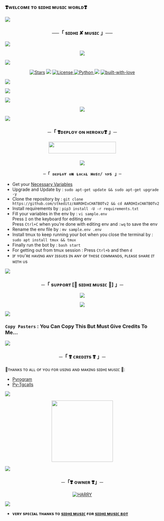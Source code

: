 ### ❣️ᴡᴇʟᴄᴏᴍᴇ ᴛᴏ sɪᴅʜɪ ᴍᴜsɪᴄ ᴡᴏʀʟᴅ❣️

<a href="https://t.me/NAWAB_OFFICE"><img src="https://user-images.githubusercontent.com/73097560/115834477-dbab4500-a447-11eb-908a-139a6edaec5c.gif"></a>

<h3 align="center">
    ──「 sɪᴅʜɪ ✘ ᴍᴜsɪᴄ 」──
</h3>

<a href="https://t.me/NAWAB_OFFICE"><img src="https://user-images.githubusercontent.com/73097560/115834477-dbab4500-a447-11eb-908a-139a6edaec5c.gif"></a>

<p align="center"><a href="https://t.me/NAWAB_OFFICE"><img src="https://envs.sh/35a.jpg"></a></p>

<a href="https://t.me/NAWAB_OFFICE"><img src="https://user-images.githubusercontent.com/73097560/115834477-dbab4500-a447-11eb-908a-139a6edaec5c.gif"></a>

<p align="center">
<a href="https://github.com/sangu272/Normalcs/stargazers"><img src="https://img.shields.io/github/stars/sangu/AAROHIxCHATBOTv2?color=darkred&logo=github&logoColor=darkred&style=for-the-badge" alt="Stars" /></a>
<a href="https://github.com/sangu272/Normalcs/network/members"> <img src="https://img.shields.io/github/forks/sangu272/Normalcs?color=darkred&logo=github&logoColor=darkred&style=for-the-badge" /></a>
<a href="https://github.com/sangu272/Normalcs/blob/master/LICENSE"> <img src="https://img.shields.io/badge/License-MIT-darkred?style=for-the-badge" alt="License" /> </a>
<a href="https://www.python.org/"> <img src="https://img.shields.io/badge/Written%20in-Python-darkred?style=for-the-badge&logo=python" alt="Python" /> </a>
<a href="https://pypi.org/project/Pyrogram/"> <img src="https://img.shields.io/pypi/v/pyrogram?color=darkred&label=pyrogram&logo=python&logoColor=darkred&style=for-the-badge" /></a>
<a href="https://github.com/sangu272/Normalcs/commits/Normalcs> <img src="https://img.shields.io/github/last-commit/sangu272/Normalcs?color=darkred&logo=github&logoColor=darkred&style=for-the-badge" /></a>   
<a href="https://GitHub.com/sangu272"> <img src="http://ForTheBadge.com/images/badges/built-with-love.svg" alt="built-with-love"></a>
</p>

<a href="https://t.me/NAWAB_OFFICE"><img src="https://user-images.githubusercontent.com/73097560/115834477-dbab4500-a447-11eb-908a-139a6edaec5c.gif"></a>

<img src="https://readme-typing-svg.herokuapp.com?color=FF0000&width=420ᴍᴜsɪᴄ+Bot+For+Telegram+Groups+Feature;Managed+by+sɪᴅʜɪ ✘ ᴍᴜsɪᴄ%E2%9D%A4%EF%B8%8F"> 

<a href="https://t.me/NAWAB_OFFICE"><img src="https://user-images.githubusercontent.com/73097560/115834477-dbab4500-a447-11eb-908a-139a6edaec5c.gif"></a>

<p align="center">
  <img src="https://envs.sh/35O.jpg">

<a href="https://t.me/NAWAB_OFFICE"><img src="https://user-images.githubusercontent.com/73097560/115834477-dbab4500-a447-11eb-908a-139a6edaec5c.gif"></a>

<h3 align="center">
    ─「 ❣️ᴅᴇᴩʟᴏʏ ᴏɴ ʜᴇʀᴏᴋᴜ❣️ 」─
</h3>

<p align="center"><a href="https://dashboard.heroku.com/new?template=https://github.com/sangu272/Normalcs"> <img src="https://img.shields.io/badge/Deploy%20On%20Heroku-darkred?style=for-the-badge&logo=heroku" width="220" height="38.45"/></a></p>
<h3 align="center">

<a href="https://t.me/NAWAB_OFFICE"><img src="https://user-images.githubusercontent.com/73097560/115834477-dbab4500-a447-11eb-908a-139a6edaec5c.gif"></a>

    ─「 ᴅᴇᴩʟᴏʏ ᴏɴ ʟᴏᴄᴀʟ ʜᴏsᴛ/ ᴠᴘs 」─
</h3>

- Get your [Necessary Variables](https://github.com/sangu272/Normalcs/blob/main/sample.env)
- Upgrade and Update by :
`sudo apt-get update && sudo apt-get upgrade -y`
- Clone the repository by :
`git clone https://github.com/stkeditz/AAROHIxCHATBOTv2 && cd AAROHIxCHATBOTv2`
- Install requirements by :
`pip3 install -U -r requirements.txt`
- Fill your variables in the env by :
`vi sample.env`<br>
Press `I` on the keyboard for editing env<br>
Press `Ctrl+C` when you're done with editing env and `:wq` to save the env<br>
- Rename the env file by :
`mv sample.env .env`
- Install tmux to keep running your bot when you close the terminal by :
`sudo apt install tmux && tmux`
- Finally run the bot by :
`bash start`
- For getting out from tmux session : Press `Ctrl+b` and then `d`<br>
- ɪғ ʏᴏᴜ'ʀᴇ ʜᴀᴠɪɴɢ ᴀɴʏ ɪssᴜᴇs ɪɴ ᴀɴʏ ᴏғ ᴛʜᴇsᴇ ᴄᴏᴍᴍᴀɴᴅs, ᴘʟᴇᴀsᴇ sʜᴀʀᴇ ɪᴛ ᴡɪᴛʜ ᴜs

<a href="https://t.me/NAWAB_OFFICE"><img src="https://user-images.githubusercontent.com/73097560/115834477-dbab4500-a447-11eb-908a-139a6edaec5c.gif"></a>

<h3 align="center">
    ─「 sᴜᴩᴩᴏʀᴛ [🎵 sɪᴅʜɪ ᴍᴜsɪᴄ 🎵] 」─
</h3>

<p align="center">
<a href="https://t.me/NAWAB_OFFICE"><img src="https://img.shields.io/badge/-Support%20Group-darkred.svg?style=for-the-badge&logo=Telegram"></a>
</p>

<p align="center">
<a href="https://t.me/TG_BIO_STYLE"(https://te.legra.ph/file/5d90c3bc7f0d229194a9f.jpg)"><img src="https://img.shields.io/badge/-Support%20Channel-darkred.svg?style=for-the-badge&logo=Telegram"></a>
</p>

<a href="https://t.me/NAWAB_OFFICE"><img src="https://user-images.githubusercontent.com/73097560/115834477-dbab4500-a447-11eb-908a-139a6edaec5c.gif"></a>

### `Copy Pasters` : You Can Copy This But Must Give Credits To Me...

<a href="https://t.me/NAWAB_OFFICE"><img src="https://user-images.githubusercontent.com/73097560/115834477-dbab4500-a447-11eb-908a-139a6edaec5c.gif"></a>

<h3 align="center">
    ─「 ❣️ ᴄʀᴇᴅɪᴛs ❣️ 」─
</h3>

🥺ᴛʜᴀɴᴋs ᴛᴏ ᴀʟʟ ᴏғ ʏᴏᴜ ғᴏʀ ᴜsɪɴɢ ᴀɴᴅ ᴍᴀᴋɪɴɢ sɪᴅʜɪ ᴍᴜsɪᴄ 🥺:

- [Pyrogram](https://github.com/pyrogram/pyrogram)
- [Py-Tgcalls](https://github.com/pytgcalls/pytgcalls)

<a href="https://t.me/NAWAB_OFFICE"><img src="https://user-images.githubusercontent.com/73097560/115834477-dbab4500-a447-11eb-908a-139a6edaec5c.gif"></a>

<p align="center">  
<a href="https://www.python.org/"><img src="http://ForTheBadge.com/images/badges/made-with-python.svg" width="200""/></a>
</p>

<a href="https://t.me/NAWAB_OFFICE"><img src="https://user-images.githubusercontent.com/73097560/115834477-dbab4500-a447-11eb-908a-139a6edaec5c.gif"></a>

<h3 align="center">
    ─「❣️ ᴏᴡɴᴇʀ ❣️」─
</h3>

<p align="center">
<a href="https://t.me/ll_ITZ_NAWAB_HERE_ll"> <img src="https://img.shields.io/badge/HARRY-darkred?style=for-the-badge&logo=github" alt="HARRY" /> </a>
</p>

<a href="https://t.me/NAWAB_OFFICE"><img src="https://user-images.githubusercontent.com/73097560/115834477-dbab4500-a447-11eb-908a-139a6edaec5c.gif"></a>

- <b> ᴠᴇʀʏ sᴩᴇᴄɪᴀʟ ᴛʜᴀɴᴋs ᴛᴏ [sɪᴅʜɪ ᴍᴜsɪᴄ](https://github.com/sarkarop123) ғᴏʀ [sɪᴅʜɪ ᴍᴜsɪᴄ ʙᴏᴛ](https://github.com/sangu272/Normalcs) </b>
